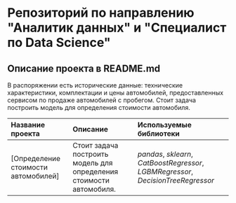# Репозиторий по направлению "Аналитик данных" и "Специалист по Data Science"

## Описание проекта в README.md

В распоряжении есть исторические данные: технические характеристики, комплектации и цены автомобилей, предоставленных сервисом по продаже автомобилей с пробегом. Стоит задача построить модель для определения стоимости автомобиля.

| Название проекта | Описание | Используемые библиотеки | 
| :---------------------- | :---------------------- | :---------------------- |
| [Определение стоимости автомобилей] | Стоит задача построить модель для определения стоимости автомобиля. | *pandas*, *sklearn*, *CatBoostRegressor*, *LGBMRegressor*, *DecisionTreeRegressor* |